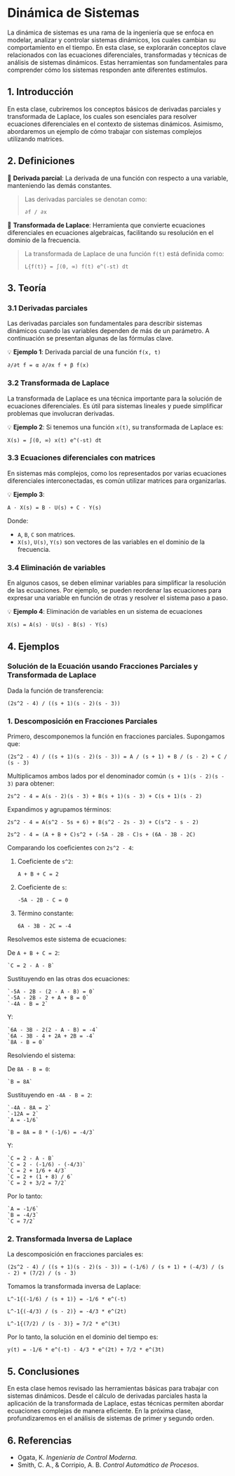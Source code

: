 # Dinámica de Sistemas

La dinámica de sistemas es una rama de la ingeniería que se enfoca en modelar, analizar y controlar sistemas dinámicos, los cuales cambian su comportamiento en el tiempo. En esta clase, se explorarán conceptos clave relacionados con las ecuaciones diferenciales, transformadas y técnicas de análisis de sistemas dinámicos. Estas herramientas son fundamentales para comprender cómo los sistemas responden ante diferentes estímulos.

## 1. Introducción

En esta clase, cubriremos los conceptos básicos de derivadas parciales y transformada de Laplace, los cuales son esenciales para resolver ecuaciones diferenciales en el contexto de sistemas dinámicos. Asimismo, abordaremos un ejemplo de cómo trabajar con sistemas complejos utilizando matrices.

## 2. Definiciones

🔑 **Derivada parcial**: La derivada de una función con respecto a una variable, manteniendo las demás constantes.

> Las derivadas parciales se denotan como:
> 
> `∂f / ∂x`

🔑 **Transformada de Laplace**: Herramienta que convierte ecuaciones diferenciales en ecuaciones algebraicas, facilitando su resolución en el dominio de la frecuencia.

> La transformada de Laplace de una función `f(t)` está definida como:  
> 
> `L{f(t)} = ∫(0, ∞) f(t) e^(-st) dt`

## 3. Teoría

### 3.1 Derivadas parciales
Las derivadas parciales son fundamentales para describir sistemas dinámicos cuando las variables dependen de más de un parámetro. A continuación se presentan algunas de las fórmulas clave.

💡 **Ejemplo 1**: Derivada parcial de una función `f(x, t)`

`∂/∂t f = α ∂/∂x f + β f(x)`

### 3.2 Transformada de Laplace
La transformada de Laplace es una técnica importante para la solución de ecuaciones diferenciales. Es útil para sistemas lineales y puede simplificar problemas que involucran derivadas.

💡 **Ejemplo 2**: Si tenemos una función `x(t)`, su transformada de Laplace es:

`X(s) = ∫(0, ∞) x(t) e^(-st) dt`

### 3.3 Ecuaciones diferenciales con matrices
En sistemas más complejos, como los representados por varias ecuaciones diferenciales interconectadas, es común utilizar matrices para organizarlas.

💡 **Ejemplo 3**:

`A · X(s) = B · U(s) + C · Y(s)`

Donde:
- `A`, `B`, `C` son matrices.
- `X(s)`, `U(s)`, `Y(s)` son vectores de las variables en el dominio de la frecuencia.

### 3.4 Eliminación de variables
En algunos casos, se deben eliminar variables para simplificar la resolución de las ecuaciones. Por ejemplo, se pueden reordenar las ecuaciones para expresar una variable en función de otras y resolver el sistema paso a paso.

💡 **Ejemplo 4**: Eliminación de variables en un sistema de ecuaciones

`X(s) = A(s) · U(s) - B(s) · Y(s)`

## 4. Ejemplos

### Solución de la Ecuación usando Fracciones Parciales y Transformada de Laplace

Dada la función de transferencia:

`(2s^2 - 4) / ((s + 1)(s - 2)(s - 3))`

### 1. Descomposición en Fracciones Parciales

Primero, descomponemos la función en fracciones parciales. Supongamos que:

`(2s^2 - 4) / ((s + 1)(s - 2)(s - 3)) = A / (s + 1) + B / (s - 2) + C / (s - 3)`

Multiplicamos ambos lados por el denominador común `(s + 1)(s - 2)(s - 3)` para obtener:

`2s^2 - 4 = A(s - 2)(s - 3) + B(s + 1)(s - 3) + C(s + 1)(s - 2)`

Expandimos y agrupamos términos:

`2s^2 - 4 = A(s^2 - 5s + 6) + B(s^2 - 2s - 3) + C(s^2 - s - 2)`

`2s^2 - 4 = (A + B + C)s^2 + (-5A - 2B - C)s + (6A - 3B - 2C)`

Comparando los coeficientes con `2s^2 - 4`:

1. Coeficiente de `s^2`:

    `A + B + C = 2`

2. Coeficiente de `s`:

    `-5A - 2B - C = 0`

3. Término constante:

    `6A - 3B - 2C = -4`

Resolvemos este sistema de ecuaciones:

De `A + B + C = 2`:

    `C = 2 - A - B`

Sustituyendo en las otras dos ecuaciones:

    `-5A - 2B - (2 - A - B) = 0`
    `-5A - 2B - 2 + A + B = 0`
    `-4A - B = 2`

Y:

    `6A - 3B - 2(2 - A - B) = -4`
    `6A - 3B - 4 + 2A + 2B = -4`
    `8A - B = 0`

Resolviendo el sistema:

De `8A - B = 0`:

    `B = 8A`

Sustituyendo en `-4A - B = 2`:

    `-4A - 8A = 2`
    `-12A = 2`
    `A = -1/6`

    `B = 8A = 8 * (-1/6) = -4/3`

Y:

    `C = 2 - A - B`
    `C = 2 - (-1/6) - (-4/3)`
    `C = 2 + 1/6 + 4/3`
    `C = 2 + (1 + 8) / 6`
    `C = 2 + 3/2 = 7/2`

Por lo tanto:

    `A = -1/6`
    `B = -4/3`
    `C = 7/2`

### 2. Transformada Inversa de Laplace

La descomposición en fracciones parciales es:

`(2s^2 - 4) / ((s + 1)(s - 2)(s - 3)) = (-1/6) / (s + 1) + (-4/3) / (s - 2) + (7/2) / (s - 3)`

Tomamos la transformada inversa de Laplace:

`L^-1{(-1/6) / (s + 1)} = -1/6 * e^(-t)`

`L^-1{(-4/3) / (s - 2)} = -4/3 * e^(2t)`

`L^-1{(7/2) / (s - 3)} = 7/2 * e^(3t)`

Por lo tanto, la solución en el dominio del tiempo es:

`y(t) = -1/6 * e^(-t) - 4/3 * e^(2t) + 7/2 * e^(3t)`

## 5. Conclusiones

En esta clase hemos revisado las herramientas básicas para trabajar con sistemas dinámicos. Desde el cálculo de derivadas parciales hasta la aplicación de la transformada de Laplace, estas técnicas permiten abordar ecuaciones complejas de manera eficiente. En la próxima clase, profundizaremos en el análisis de sistemas de primer y segundo orden.

## 6. Referencias

- Ogata, K. *Ingeniería de Control Moderna*.
- Smith, C. A., & Corripio, A. B. *Control Automático de Procesos*.
